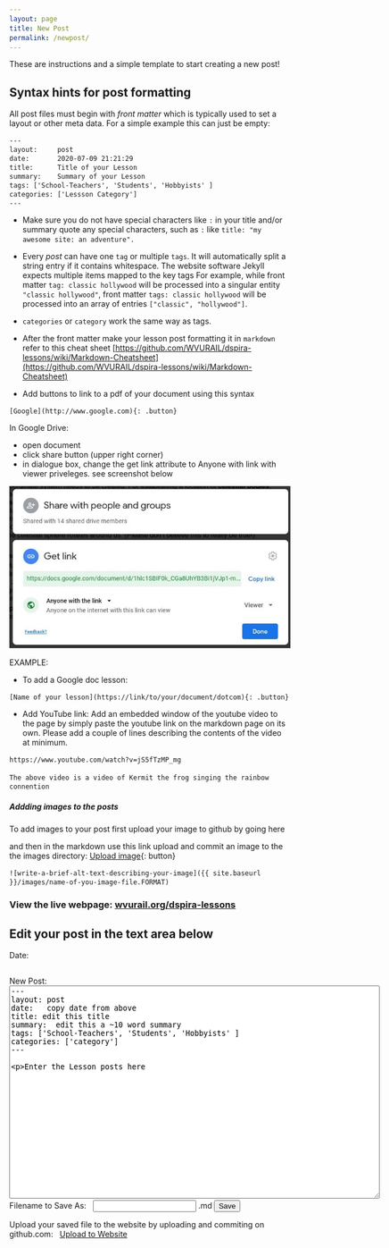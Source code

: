 ```yaml
---
layout: page
title: New Post
permalink: /newpost/
---
```


These are instructions and a simple template to start creating a new post!

## Syntax hints for post formatting

All post files must begin with *front matter* which is typically used to set a layout or other meta data. For a simple example this can just be empty:


```
---
layout:     post
date:       2020-07-09 21:21:29
title:      Title of your Lesson
summary:    Summary of your Lesson
tags: ['School-Teachers', 'Students', 'Hobbyists' ]
categories: ['Lessson Category']
---
```

- Make sure you do not have special characters like `:` in your title and/or summary quote any special characters, such as `:` like `title: "my awesome site: an adventure".`
- Every *post* can have one `tag` or multiple `tags`. It will automatically split a string entry if it contains whitespace. The website software  Jekyll expects multiple items mapped to the key tags For example, while front matter `tag: classic hollywood` will be processed into a singular entity `"classic hollywood"`, front matter `tags: classic hollywood` will be processed into an array of entries `["classic", "hollywood"]`. 
- `categories` or `category` work the same way as tags.

- After the front matter make your lesson post formatting it in `markdown` refer to this cheat sheet [https://github.com/WVURAIL/dspira-lessons/wiki/Markdown-Cheatsheet](https://github.com/WVURAIL/dspira-lessons/wiki/Markdown-Cheatsheet)

- Add buttons to link to a pdf of your document using this syntax

```
[Google](http://www.google.com){: .button}
```

In Google Drive:
- open document
- click share button (upper right corner)
- in dialogue box, change the get link attribute to Anyone with link with viewer priveleges. see screenshot below

![screen shot of changing permissions of google document](/images/SharedScreenshot.jpg)

EXAMPLE:
- To add a Google doc lesson:
```
[Name of your lesson](https://link/to/your/document/dotcom){: .button}
```

- Add YouTube link:
Add an embedded window of the youtube video to the page by simply paste the youtube link on the markdown page on its own. Please add a couple of lines describing the contents of the video at minimum. 

```
https://www.youtube.com/watch?v=jS5fTzMP_mg

The above video is a video of Kermit the frog singing the rainbow connention
```
##### Addding images to the posts

To add images to your post first upload your image to github by going here


and then in the markdown use this link upload and commit an image to the the images directory: 
[Upload image](https://github.com/WVURAIL/dspira-lessons/upload/master/images){: button}

```
![write-a-brief-alt-text-describing-your-image]({{ site.baseurl }}/images/name-of-you-image-file.FORMAT)
```
### View the live webpage: [wvurail.org/dspira-lessons](http://wvurail.org/dspira-lessons/)


##  Edit your post in the text area below 

<html>
<body>
<div>
    <p>Date:</p><h2 id="date"></h2>
    <div>
    New Post:
    <textarea id="inputTextToSave" cols="80" rows="25">
---
layout: post
date:   copy date from above
title: edit this title
summary:  edit this a ~10 word summary
tags: ['School-Teachers', 'Students', 'Hobbyists' ]
categories: ['category'] 
---

Enter the Lesson posts here
    </textarea></div>
    <div>
    Filename to Save As: &nbsp; <input id="inputFileNameToSaveAs">&nbsp;.md
    <button onclick="saveTextAsFile()">Save</button>
    </div>
</div>

<div> Upload your saved file to the website by uploading and commiting on github.com: &nbsp;
 <a href="https://github.com/WVURAIL/dspira-lessons/upload/master/_posts" class = "button">Upload to Website</a>
</div>

<script type="text/javascript">
 
n =  new Date();
y = n.getFullYear();
m = n.getMonth() + 1;
d = n.getDate();

if (d < 10) {
  d = '0' + d;
}
if (m < 10) {
  m = '0' + m;
}

datetoday = y + "-" + m + "-" + d;
document.getElementById("date").innerHTML = datetoday

function saveTextAsFile()
{
    var textToSave = document.getElementById("inputTextToSave").value;
    var textToSaveAsBlob = new Blob([textToSave], {type:"text/plain"});
    var textToSaveAsURL = window.URL.createObjectURL(textToSaveAsBlob);
    var fileNameToSaveAs = datetoday + "-" + document.getElementById("inputFileNameToSaveAs").value + ".md";
 
    var downloadLink = document.createElement("a");
    downloadLink.download = fileNameToSaveAs;
    downloadLink.innerHTML = "Download File";
    downloadLink.href = textToSaveAsURL;
    downloadLink.onclick = destroyClickedElement;
    downloadLink.style.display = "none";
    document.body.appendChild(downloadLink);
 
    downloadLink.click();
}
 
function destroyClickedElement(event)
{
    document.body.removeChild(event.target);
}

</script>
 
</body>
</html>